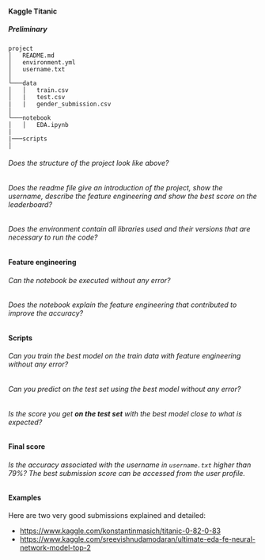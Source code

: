 #### Kaggle Titanic

##### Preliminary

```
project
│   README.md
│   environment.yml
│   username.txt
│
└───data
│   │   train.csv
│   |   test.csv
|   |   gender_submission.csv
│
└───notebook
│   │   EDA.ipynb
|
|───scripts
│

```

###### Does the structure of the project look like above?

###### Does the readme file give an introduction of the project, show the username, describe the feature engineering and show the best score on the leaderboard?

###### Does the environment contain all libraries used and their versions that are necessary to run the code?

#### Feature engineering

###### Can the notebook be executed without any error?

###### Does the notebook explain the feature engineering that contributed to improve the accuracy?

#### Scripts

###### Can you train the best model on the train data with feature engineering without any error?

###### Can you predict on the test set using the best model without any error?

###### Is the score you get **on the test set** with the best model close to what is expected?

#### Final score

###### Is the accuracy associated with the username in `username.txt` higher than 79%? The best submission score can be accessed from the user profile.

#### Examples

Here are two very good submissions explained and detailed:

- https://www.kaggle.com/konstantinmasich/titanic-0-82-0-83
- https://www.kaggle.com/sreevishnudamodaran/ultimate-eda-fe-neural-network-model-top-2
